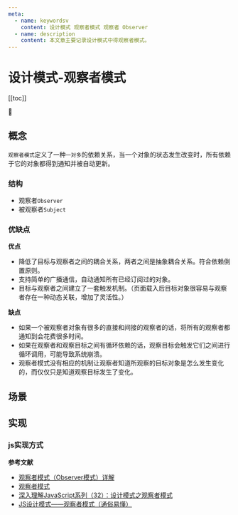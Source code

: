 ```yaml
---
meta:
  - name: keywordsv
    content: 设计模式 观察者模式 观察者 Observer
  - name: description
    content: 本文章主要记录设计模式中得观察者模式。
---
```


# 设计模式-观察者模式

[[toc]]

:horse: 

## 概念

`观察者模式`定义了一种`一对多`的依赖关系，当一个对象的状态发生改变时，所有依赖于它的对象都得到通知并被自动更新。


### 结构

- 观察者`Observer`
- 被观察者`Subject`

### 优缺点

**优点**

- 降低了目标与观察者之间的耦合关系，两者之间是抽象耦合关系。符合依赖倒置原则。
- 支持简单的广播通信，自动通知所有已经订阅过的对象。
- 目标与观察者之间建立了一套触发机制。（页面载入后目标对象很容易与观察者存在一种动态关联，增加了灵活性。）

**缺点**

- 如果一个被观察者对象有很多的直接和间接的观察者的话，将所有的观察者都通知到会花费很多时间。
- 如果在观察者和观察目标之间有循环依赖的话，观察目标会触发它们之间进行循环调用，可能导致系统崩溃。
- 观察者模式没有相应的机制让观察者知道所观察的目标对象是怎么发生变化的，而仅仅只是知道观察目标发生了变化。

## 场景


## 实现


### js实现方式




**参考文献**

- [观察者模式（Observer模式）详解](http://c.biancheng.net/view/1390.html)
- [观察者模式](https://www.runoob.com/design-pattern/observer-pattern.html)
- [深入理解JavaScript系列（32）：设计模式之观察者模式](https://www.cnblogs.com/TomXu/archive/2012/03/02/2355128.html)
- [JS设计模式——观察者模式（通俗易懂）](https://www.cnblogs.com/minigrasshopper/p/9134196.html)
